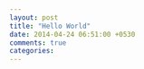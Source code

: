 ```yaml
---
layout: post
title: "Hello World"
date: 2014-04-24 06:51:00 +0530
comments: true
categories: 
---
```

